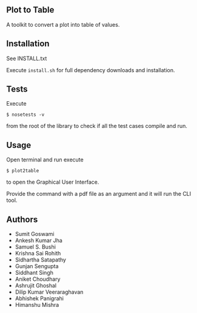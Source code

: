Plot to Table
-------------

A toolkit to convert a plot into table of values.


Installation
------------

See INSTALL.txt

Execute `install.sh` for full dependency downloads and installation.

Tests
-----

Execute

```
$ nosetests -v
```

from the root of the library to check if all the test cases compile and run.

Usage
-----

Open terminal and run execute

```
$ plot2table
```

to open the Graphical User Interface.

Provide the command with a pdf file as an argument and it will run the CLI tool.

Authors
-------

* Sumit Goswami
* Ankesh Kumar Jha
* Samuel S. Bushi
* Krishna Sai Rohith
* Sidhartha Satapathy
* Gunjan Sengupta
* Siddhant Singh
* Aniket Choudhary
* Ashrujit Ghoshal
* Dilip Kumar Veeraraghavan
* Abhishek Panigrahi
* Himanshu Mishra

